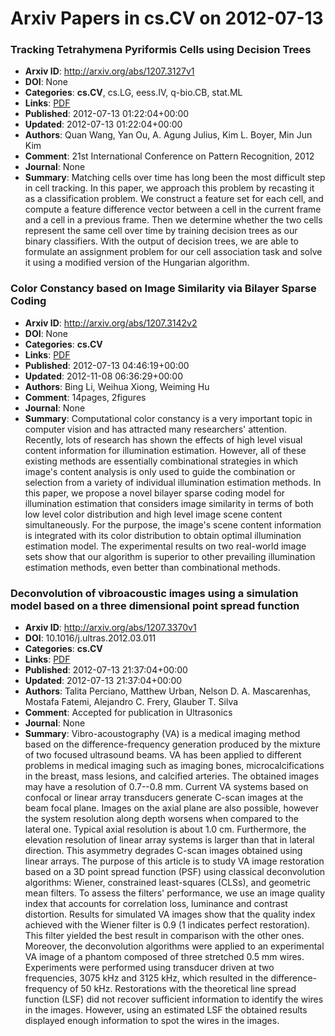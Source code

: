 # Arxiv Papers in cs.CV on 2012-07-13
### Tracking Tetrahymena Pyriformis Cells using Decision Trees
- **Arxiv ID**: http://arxiv.org/abs/1207.3127v1
- **DOI**: None
- **Categories**: **cs.CV**, cs.LG, eess.IV, q-bio.CB, stat.ML
- **Links**: [PDF](http://arxiv.org/pdf/1207.3127v1)
- **Published**: 2012-07-13 01:22:04+00:00
- **Updated**: 2012-07-13 01:22:04+00:00
- **Authors**: Quan Wang, Yan Ou, A. Agung Julius, Kim L. Boyer, Min Jun Kim
- **Comment**: 21st International Conference on Pattern Recognition, 2012
- **Journal**: None
- **Summary**: Matching cells over time has long been the most difficult step in cell tracking. In this paper, we approach this problem by recasting it as a classification problem. We construct a feature set for each cell, and compute a feature difference vector between a cell in the current frame and a cell in a previous frame. Then we determine whether the two cells represent the same cell over time by training decision trees as our binary classifiers. With the output of decision trees, we are able to formulate an assignment problem for our cell association task and solve it using a modified version of the Hungarian algorithm.



### Color Constancy based on Image Similarity via Bilayer Sparse Coding
- **Arxiv ID**: http://arxiv.org/abs/1207.3142v2
- **DOI**: None
- **Categories**: **cs.CV**
- **Links**: [PDF](http://arxiv.org/pdf/1207.3142v2)
- **Published**: 2012-07-13 04:46:19+00:00
- **Updated**: 2012-11-08 06:36:29+00:00
- **Authors**: Bing Li, Weihua Xiong, Weiming Hu
- **Comment**: 14pages, 2figures
- **Journal**: None
- **Summary**: Computational color constancy is a very important topic in computer vision and has attracted many researchers' attention. Recently, lots of research has shown the effects of high level visual content information for illumination estimation. However, all of these existing methods are essentially combinational strategies in which image's content analysis is only used to guide the combination or selection from a variety of individual illumination estimation methods. In this paper, we propose a novel bilayer sparse coding model for illumination estimation that considers image similarity in terms of both low level color distribution and high level image scene content simultaneously. For the purpose, the image's scene content information is integrated with its color distribution to obtain optimal illumination estimation model. The experimental results on two real-world image sets show that our algorithm is superior to other prevailing illumination estimation methods, even better than combinational methods.



### Deconvolution of vibroacoustic images using a simulation model based on a three dimensional point spread function
- **Arxiv ID**: http://arxiv.org/abs/1207.3370v1
- **DOI**: 10.1016/j.ultras.2012.03.011
- **Categories**: **cs.CV**
- **Links**: [PDF](http://arxiv.org/pdf/1207.3370v1)
- **Published**: 2012-07-13 21:37:04+00:00
- **Updated**: 2012-07-13 21:37:04+00:00
- **Authors**: Talita Perciano, Matthew Urban, Nelson D. A. Mascarenhas, Mostafa Fatemi, Alejandro C. Frery, Glauber T. Silva
- **Comment**: Accepted for publication in Ultrasonics
- **Journal**: None
- **Summary**: Vibro-acoustography (VA) is a medical imaging method based on the difference-frequency generation produced by the mixture of two focused ultrasound beams. VA has been applied to different problems in medical imaging such as imaging bones, microcalcifications in the breast, mass lesions, and calcified arteries. The obtained images may have a resolution of 0.7--0.8 mm. Current VA systems based on confocal or linear array transducers generate C-scan images at the beam focal plane. Images on the axial plane are also possible, however the system resolution along depth worsens when compared to the lateral one. Typical axial resolution is about 1.0 cm. Furthermore, the elevation resolution of linear array systems is larger than that in lateral direction. This asymmetry degrades C-scan images obtained using linear arrays. The purpose of this article is to study VA image restoration based on a 3D point spread function (PSF) using classical deconvolution algorithms: Wiener, constrained least-squares (CLSs), and geometric mean filters. To assess the filters' performance, we use an image quality index that accounts for correlation loss, luminance and contrast distortion. Results for simulated VA images show that the quality index achieved with the Wiener filter is 0.9 (1 indicates perfect restoration). This filter yielded the best result in comparison with the other ones. Moreover, the deconvolution algorithms were applied to an experimental VA image of a phantom composed of three stretched 0.5 mm wires. Experiments were performed using transducer driven at two frequencies, 3075 kHz and 3125 kHz, which resulted in the difference-frequency of 50 kHz. Restorations with the theoretical line spread function (LSF) did not recover sufficient information to identify the wires in the images. However, using an estimated LSF the obtained results displayed enough information to spot the wires in the images.



